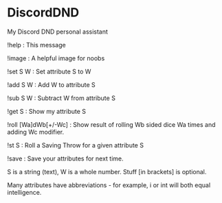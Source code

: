 # DiscordDND
 My Discord DND personal assistant

!help : This message

!image : A helpful image for noobs

!set S W : Set attribute S to W

!add S W : Add W to attribute S

!sub S W : Subtract W from attribute S

!get S : Show my attribute S

!roll [Wa]dWb[+/-Wc] : Show result of rolling Wb sided dice Wa times and adding Wc modifier.

!st S : Roll a Saving Throw for a given attribute S

!save : Save your attributes for next time.

S is a string (text), W is a whole number. Stuff [in brackets] is optional.

Many attributes have abbreviations - for example, i or int will both equal intelligence.
